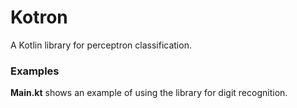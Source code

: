 # Kotron

A Kotlin library for perceptron classification.

### Examples

**Main.kt** shows an example of using the library for
digit recognition.

